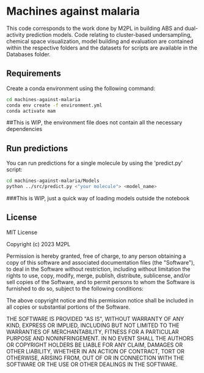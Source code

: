 # Machines against malaria
This code corresponds to the work done by M2PL in building ABS and dual-activity prediction models. Code relating to cluster-based undersampling, chemical space visualization, model building and evaluation are contained within the respective folders and the datasets for scripts are available in the Databases folder.

## Requirements
Create a conda environment using the following command:

```bash
cd machines-against-malaria
conda env create -f environment.yml
conda activate mam
```
##This is WIP, the environment file does not contain all the necessary dependencies

## Run predictions
You can run predictions for a single molecule by using the 'predict.py' script:

```bash
cd machines-against-malaria/Models
python ../src/predict.py <"your molecule"> <model_name>
```
###This is WIP, just a quick way of loading models outside the notebook

## License
MIT License

Copyright (c) 2023 M2PL

Permission is hereby granted, free of charge, to any person obtaining a copy
of this software and associated documentation files (the "Software"), to deal
in the Software without restriction, including without limitation the rights
to use, copy, modify, merge, publish, distribute, sublicense, and/or sell
copies of the Software, and to permit persons to whom the Software is
furnished to do so, subject to the following conditions:

The above copyright notice and this permission notice shall be included in all
copies or substantial portions of the Software.

THE SOFTWARE IS PROVIDED "AS IS", WITHOUT WARRANTY OF ANY KIND, EXPRESS OR
IMPLIED, INCLUDING BUT NOT LIMITED TO THE WARRANTIES OF MERCHANTABILITY,
FITNESS FOR A PARTICULAR PURPOSE AND NONINFRINGEMENT. IN NO EVENT SHALL THE
AUTHORS OR COPYRIGHT HOLDERS BE LIABLE FOR ANY CLAIM, DAMAGES OR OTHER
LIABILITY, WHETHER IN AN ACTION OF CONTRACT, TORT OR OTHERWISE, ARISING FROM,
OUT OF OR IN CONNECTION WITH THE SOFTWARE OR THE USE OR OTHER DEALINGS IN THE
SOFTWARE.
